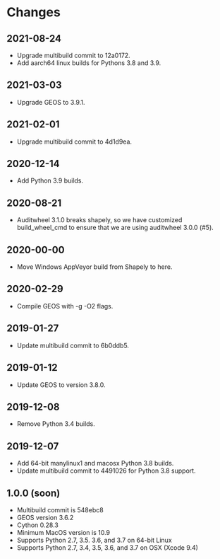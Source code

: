 Changes
=======

## 2021-08-24

- Upgrade multibuild commit to 12a0172. 
- Add aarch64 linux builds for Pythons 3.8 and 3.9.

## 2021-03-03

- Upgrade GEOS to 3.9.1.

## 2021-02-01

- Upgrade multibuild commit to 4d1d9ea.

## 2020-12-14

- Add Python 3.9 builds.

## 2020-08-21

* Auditwheel 3.1.0 breaks shapely, so we have customized build_wheel_cmd to
  ensure that we are using auditwheel 3.0.0 (#5).

## 2020-00-00

* Move Windows AppVeyor build from Shapely to here.

## 2020-02-29

* Compile GEOS with -g -O2 flags.

## 2019-01-27

* Update multibuild commit to 6b0ddb5.

## 2019-01-12

* Update GEOS to version 3.8.0.

## 2019-12-08

* Remove Python 3.4 builds.

## 2019-12-07

* Add 64-bit manylinux1 and macosx Python 3.8 builds.
* Update multibuild commit to 4491026 for Python 3.8 support.

## 1.0.0 (soon)

* Multibuild commit is 548ebc8
* GEOS version 3.6.2
* Cython 0.28.3
* Minimum MacOS version is 10.9
* Supports Python 2.7, 3.5. 3.6, and 3.7 on 64-bit Linux
* Supports Python 2.7, 3.4, 3.5, 3.6, and 3.7 on OSX (Xcode 9.4)

